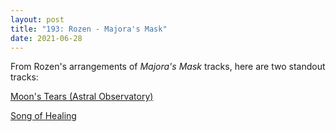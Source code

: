 ```yaml
---
layout: post  
title: "193: Rozen - Majora's Mask"  
date: 2021-06-28  
---
```


From Rozen's arrangements of *Majora's Mask* tracks, here are two standout tracks:

[Moon's Tears (Astral Observatory)](https://youtu.be/HLiCZbhZdsM)  

[Song of Healing](https://youtu.be/fzaenQiTT5Q)
